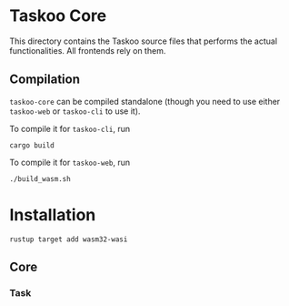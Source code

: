 # Taskoo Core
This directory contains the Taskoo source files that performs the actual
functionalities. All frontends rely on them.

## Compilation
`taskoo-core` can be compiled standalone (though you need to use either
`taskoo-web` or `taskoo-cli` to use it).

To compile it for `taskoo-cli`, run
```
cargo build
```

To compile it for `taskoo-web`, run
```
./build_wasm.sh
```

# Installation
`rustup target add wasm32-wasi`

## Core
### Task

